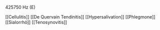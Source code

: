 425750 Hz (E)

[[Cellulitis]]
[[De Quervain Tendinitis]]
[[Hypersalivation]]
[[Phlegmone]]
[[Sialorrhö]]
[[Tenosynovitis]]